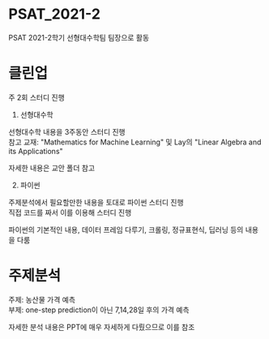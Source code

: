 # PSAT_2021-2
PSAT 2021-2학기 선형대수학팀 팀장으로 활동

# 클린업  

주 2회 스터디 진행  

1. 선형대수학  
  
선형대수학 내용을 3주동안 스터디 진행  
참고 교재: "Mathematics for Machine Learning" 및 Lay의 "Linear Algebra and its Applications"   

자세한 내용은 교안 폴더 참고  

2. 파이썬

주제분석에서 필요할만한 내용을 토대로 파이썬 스터디 진행  
직접 코드를 짜서 이를 이용해 스터디 진행  

파이썬의 기본적인 내용, 데이터 프레임 다루기, 크롤링, 정규표현식, 딥러닝 등의 내용을 다룸  

  
  
    
    
      
# 주제분석

주제: 농산물 가격 예측  
부제: one-step prediction이 아닌 7,14,28일 후의 가격 예측

자세한 분석 내용은 PPT에 매우 자세하게 다뤘으므로 이를 참조   

